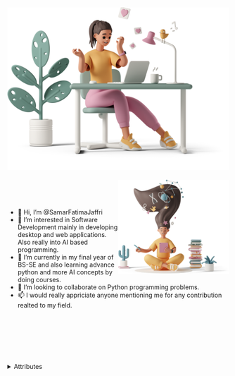![Main Image](https://github.com/SamarFatimaJaffri/SamarFatimaJaffri/blob/adding-picture/images/casual-life-3d-likes.png)
---
<img align="right" width="50%" src="https://github.com/SamarFatimaJaffri/SamarFatimaJaffri/blob/adding-picture/images/casual-life-3d-reading.png">
<br/><br/><br/>

- 👋 Hi, I’m @SamarFatimaJaffri
- 👀 I’m interested in Software Development mainly in developing desktop and web applications. Also really into AI based programming.
- 🌱 I’m currently in my final year of BS-SE and also learning advance python and more AI concepts by doing courses.
- 💞️ I’m looking to collaborate on Python programming problems.
- 📫 I would really appriciate anyone mentioning me for any contribution realted to my field.

<br/><br/><br/>
---

<details>
  <summary> Attributes </summary>
  
  ### Attributes for Illustrations
  Illustration by [Icons 8](https://icons8.com/illustrations/author/5c07e68d82bcbc0092519bb6) from [Ouch!](https://icons8.com/illustrations)
</details>


<!---
SamarFatimaJaffri/SamarFatimaJaffri is a ✨ special ✨ repository because its `README.md` (this file) appears on your GitHub profile.
You can click the Preview link to take a look at your changes.
--->
